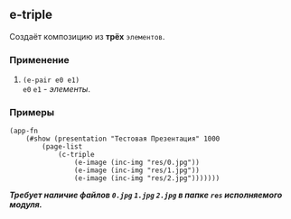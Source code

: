 ## e-triple
Создаёт композицию из __трёх__ `элементов`.

### Применение

1. `(e-pair e0 e1)`<br>
`e0` `e1` - _элементы_.

### Примеры

```pihta
(app-fn
    (#show (presentation "Тестовая Презентация" 1000
        (page-list
            (c-triple
                (e-image (inc-img "res/0.jpg"))
                (e-image (inc-img "res/1.jpg"))
                (e-image (inc-img "res/2.jpg")))))))
```

***Требует наличие файлов `0.jpg` `1.jpg` `2.jpg` в папке `res` исполняемого модуля.***